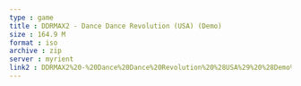 ```yaml
---
type : game
title : DDRMAX2 - Dance Dance Revolution (USA) (Demo)
size : 164.9 M
format : iso
archive : zip
server : myrient
link2 : DDRMAX2%20-%20Dance%20Dance%20Revolution%20%28USA%29%20%28Demo%29
---
```

